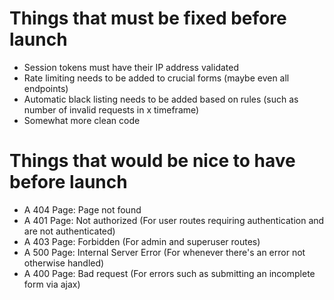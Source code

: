 # Things that must be fixed before launch
* Session tokens must have their IP address validated
* Rate limiting needs to be added to crucial forms (maybe even all endpoints)
* Automatic black listing needs to be added based on rules (such as number of invalid requests in x timeframe)
* Somewhat more clean code

# Things that would be nice to have before launch
* A 404 Page: Page not found
* A 401 Page: Not authorized (For user routes requiring authentication and are not authenticated)
* A 403 Page: Forbidden (For admin and superuser routes)
* A 500 Page: Internal Server Error (For whenever there's an error not otherwise handled)
* A 400 Page: Bad request (For errors such as submitting an incomplete form via ajax)
